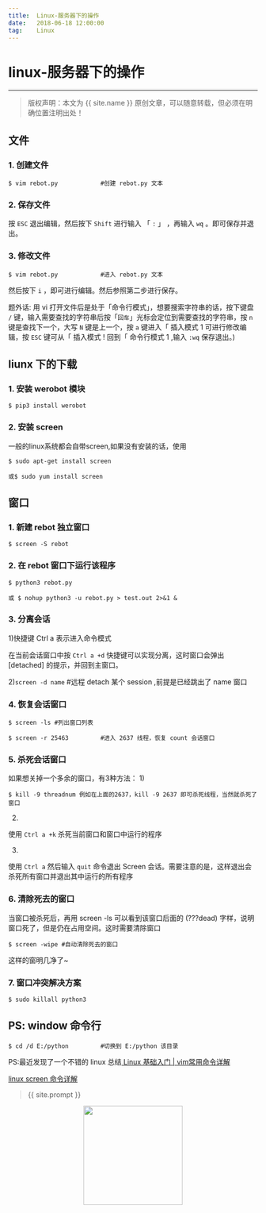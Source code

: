 ```yaml
---              
title:  Linux-服务器下的操作
date:   2018-06-18 12:00:00
tag:    Linux
---
```

# linux-服务器下的操作

***
> 版权声明：本文为 {{ site.name }} 原创文章，可以随意转载，但必须在明确位置注明出处！

## 文件

### 1. 创建文件
```
$ vim rebot.py            #创建 rebot.py 文本
```

### 2. 保存文件

按 `ESC` 退出编辑，然后按下 `Shift` 进行输入 「 `:` 」 ，再输入 `wq` 。即可保存并退出。

### 3. 修改文件
```
$ vim rebot.py            #进入 rebot.py 文本
```
然后按下 `i` ，即可进行编辑。然后参照第二步进行保存。
 

题外话: 用 vi 打开文件后是处于「命令行模式」，想要搜索字符串的话，按下键盘 `/` 键，输入需要查找的字符串后按「`回车`」光标会定位到需要查找的字符串，按 `n` 键是查找下一个，大写 `N` 键是上一个，按 `a` 键进入「 插入模式 1 可进行修改编辑，按 `ESC` 键可从「 插入模式 ! 回到「 命令行模式 1 ,输入 `:wq` 保存退出。)

## liunx 下的下载

### 1. 安装 werobot 模块
```
$ pip3 install werobot
```
### 2. 安装 screen

一般的linux系统都会自带screen,如果没有安装的话，使用 
```
$ sudo apt-get install screen
```
```
或$ sudo yum install screen
```
## 窗口

### 1. 新建 rebot 独立窗口
```
$ screen -S rebot        
```
### 2. 在 rebot 窗口下运行该程序
```
$ python3 rebot.py
```
```
或 $ nohup python3 -u rebot.py > test.out 2>&1 &         
```
### 3. 分离会话

1)快捷键 Ctrl a 表示进入命令模式 

在当前会话窗口中按 `Ctrl a +d` 快捷键可以实现分离，这时窗口会弹出 [detached] 的提示，并回到主窗口。

2)`screen -d name` #远程 detach 某个 session ,前提是已经跳出了 name 窗口        

### 4. 恢复会话窗口
```
$ screen -ls #列出窗口列表
```
```
$ screen -r 25463         #进入 2637 线程，恢复 count 会话窗口
```
### 5. 杀死会话窗口

如果想关掉一个多余的窗口，有3种方法：
1)
```
$ kill -9 threadnum 例如在上面的2637，kill -9 2637 即可杀死线程，当然就杀死了窗口
```

2)
使用 `Ctrl a +k` 杀死当前窗口和窗口中运行的程序

3)
使用 `Ctrl a` 然后输入 `quit` 命令退出 Screen 会话。需要注意的是，这样退出会杀死所有窗口并退出其中运行的所有程序

### 6. 清除死去的窗口

当窗口被杀死后，再用 screen -ls 可以看到该窗口后面的 (???dead) 字样，说明窗口死了，但是仍在占用空间。这时需要清除窗口
```
$ screen -wipe #自动清除死去的窗口
```
这样的窗明几净了~

### 7. 窗口冲突解决方案
```
$ sudo killall python3
```
## PS: window 命令行
```
$ cd /d E:/python         #切换到 E:/python 该目录
```


PS:最近发现了一个不错的 linux 总结<a href="https://mp.weixin.qq.com/s/QRlFRiO6RXqBenWGZGGJVw"> Linux 基础入门 | vim常用命令详解
</a>

<a href="http://www.cnblogs.com/mchina/archive/2013/01/30/2880680.html"> linux screen 命令详解
</a>

> {{ site.prompt }}

<div  align="center">
<img src="https://rengui520.github.io/images/wechart.jpg" width = "200" height = "200"/>